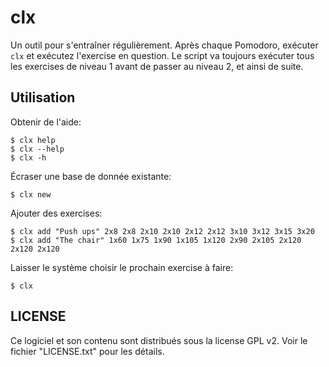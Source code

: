 # clx

Un outil pour s'entraîner régulièrement. Après chaque Pomodoro, exécuter `clx` et exécutez l'exercise en question. Le script va
toujours exécuter tous les exercises de niveau 1 avant de passer au niveau 2, et ainsi de suite.

## Utilisation

Obtenir de l'aide:

    $ clx help
    $ clx --help
    $ clx -h

Écraser une base de donnée existante:

    $ clx new

Ajouter des exercises:

    $ clx add "Push ups" 2x8 2x8 2x10 2x10 2x12 2x12 3x10 3x12 3x15 3x20
    $ clx add "The chair" 1x60 1x75 1x90 1x105 1x120 2x90 2x105 2x120 2x120 2x120

Laisser le système choisir le prochain exercise à faire:

    $ clx

## LICENSE

Ce logiciel et son contenu sont distribués sous la license GPL v2. Voir le fichier "LICENSE.txt" pour les détails.
